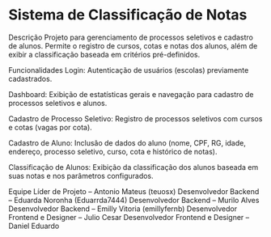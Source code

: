 # Sistema de Classificação de Notas
Descrição
Projeto para gerenciamento de processos seletivos e cadastro de alunos. Permite o registro de cursos, cotas e notas dos alunos, além de exibir a classificação baseada em critérios pré-definidos.

Funcionalidades
Login:
Autenticação de usuários (escolas) previamente cadastrados.

Dashboard:
Exibição de estatísticas gerais e navegação para cadastro de processos seletivos e alunos.

Cadastro de Processo Seletivo:
Registro de processos seletivos com cursos e cotas (vagas por cota).

Cadastro de Aluno:
Inclusão de dados do aluno (nome, CPF, RG, idade, endereço, processo seletivo, curso, cota e histórico de notas).

Classificação de Alunos:
Exibição da classificação dos alunos baseada em suas notas e nos parâmetros configurados.

Equipe
Líder de Projeto – Antonio Mateus (teuosx)
Desenvolvedor Backend – Eduarda Noronha (Eduarrda7444)
Desenvolvedor Backend – Murilo Alves
Desenvolvedor Backend – Emilly Vitoria (emillyfernb)
Desenvolvedor Frontend e Designer – Julio Cesar
Desenvolvedor Frontend e Designer – Daniel Eduardo
